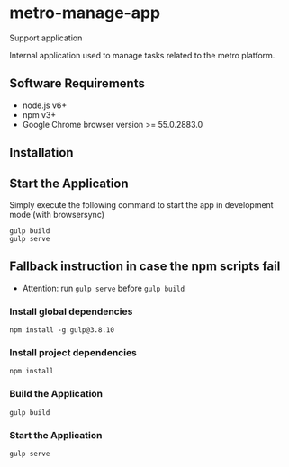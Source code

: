 # metro-manage-app
Support application

Internal application used to manage tasks related to the metro platform.

## Software Requirements

- node.js v6+
- npm v3+
- Google Chrome browser version >= 55.0.2883.0

## Installation

## Start the Application

Simply execute the following command to start the app in development mode (with browsersync)
```
gulp build
gulp serve
```

## Fallback instruction in case the npm scripts fail

- Attention:  run ```gulp serve``` before ```gulp build```

### Install global dependencies

```npm install -g gulp@3.8.10```

### Install project dependencies

```
npm install
```
### Build the Application

```gulp build```

### Start the Application

```gulp serve```
